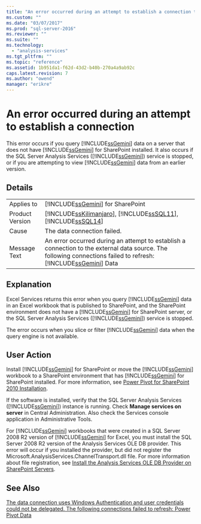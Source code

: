 ```yaml
---
title: "An error occurred during an attempt to establish a connection to the external data source. The following connections failed to refresh: Power Pivot Data | Microsoft Docs"
ms.custom: ""
ms.date: "03/07/2017"
ms.prod: "sql-server-2016"
ms.reviewer: ""
ms.suite: ""
ms.technology: 
  - "analysis-services"
ms.tgt_pltfrm: ""
ms.topic: "reference"
ms.assetid: 1b951da1-f62d-43d2-b40b-270a4a9ab92c
caps.latest.revision: 7
ms.author: "owend"
manager: "erikre"
---
```

# An error occurred during an attempt to establish a connection
  This error occurs if you query [!INCLUDE[ssGemini](../../analysis-services/includes/ssgemini-md.md)] data on a server that does not have [!INCLUDE[ssGemini](../../analysis-services/includes/ssgemini-md.md)] for SharePoint installed. It also occurs if the SQL Server Analysis Services ([!INCLUDE[ssGemini](../../analysis-services/includes/ssgemini-md.md)]) service is stopped, or if you are attempting to view [!INCLUDE[ssGemini](../../analysis-services/includes/ssgemini-md.md)] data from an earlier version.  
  
## Details  
  
|||  
|-|-|  
|Applies to|[!INCLUDE[ssGemini](../../analysis-services/includes/ssgemini-md.md)] for SharePoint|  
|Product Version|[!INCLUDE[ssKilimanjaro](../../analysis-services/instances/install/windows/includes/sskilimanjaro-md.md)], [!INCLUDE[ssSQL11](../../analysis-services/includes/sssql11-md.md)], [!INCLUDE[ssSQL14](../../analysis-services/includes/sssql14-md.md)]|  
|Cause|The data connection failed.|  
|Message Text|An error occurred during an attempt to establish a connection to the external data source. The following connections failed to refresh: [!INCLUDE[ssGemini](../../analysis-services/includes/ssgemini-md.md)] Data|  
  
## Explanation  
 Excel Services returns this error when you query [!INCLUDE[ssGemini](../../analysis-services/includes/ssgemini-md.md)] data in an Excel workbook that is published to SharePoint, and the SharePoint environment does not have a [!INCLUDE[ssGemini](../../analysis-services/includes/ssgemini-md.md)] for SharePoint server, or the SQL Server Analysis Services ([!INCLUDE[ssGemini](../../analysis-services/includes/ssgemini-md.md)]) service is stopped.  
  
 The error occurs when you slice or filter [!INCLUDE[ssGemini](../../analysis-services/includes/ssgemini-md.md)] data when the query engine is not available.  
  
## User Action  
 Install [!INCLUDE[ssGemini](../../analysis-services/includes/ssgemini-md.md)] for SharePoint or move the [!INCLUDE[ssGemini](../../analysis-services/includes/ssgemini-md.md)] workbook to a SharePoint environment that has [!INCLUDE[ssGemini](../../analysis-services/includes/ssgemini-md.md)] for SharePoint installed. For more information, see [Power Pivot for SharePoint 2010 Installation](http://msdn.microsoft.com/en-us/8d47dde7-c941-4280-a934-e2fe3f9a938f).  
  
 If the software is installed, verify that the SQL Server Analysis Services ([!INCLUDE[ssGemini](../../analysis-services/includes/ssgemini-md.md)]) instance is running. Check **Manage services on server** in Central Administration. Also check the Services console application in Administrative Tools.  
  
 For [!INCLUDE[ssGemini](../../analysis-services/includes/ssgemini-md.md)] workbooks that were created in a SQL Server 2008 R2 version of [!INCLUDE[ssGemini](../../analysis-services/includes/ssgemini-md.md)] for Excel, you must install the SQL Server 2008 R2 version of the Analysis Services OLE DB provider. This error will occur if you installed the provider, but did not register the Microsoft.AnalysisServices.ChannelTransport.dll file. For more information about file registration, see [Install the Analysis Services OLE DB Provider on SharePoint Servers](http://msdn.microsoft.com/en-us/2c62daf9-1f2d-4508-a497-af62360ee859).  
  
## See Also  
 [The data connection uses Windows Authentication and user credentials could not be delegated. The following connections failed to refresh: Power Pivot Data](../Topic/The%20data%20connection%20uses%20Windows%20Authentication%20and%20user%20credentials%20could%20not%20be%20delegated.%20The%20following%20connections%20failed%20to%20refresh:%20Power%20Pivot%20Data.md)  
  
  
